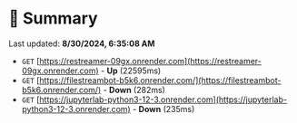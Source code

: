 # 📖 Summary
Last updated: **8/30/2024, 6:35:08 AM**

- `GET` [https://restreamer-09gx.onrender.com](https://restreamer-09gx.onrender.com) - **Up** (22595ms)
- `GET` [https://filestreambot-b5k6.onrender.com/](https://filestreambot-b5k6.onrender.com/) - **Down** (282ms)
- `GET` [https://jupyterlab-python3-12-3.onrender.com](https://jupyterlab-python3-12-3.onrender.com) - **Down** (235ms)
